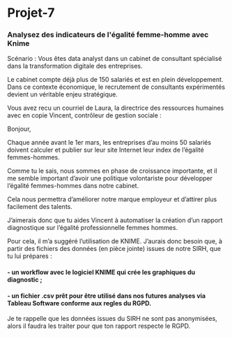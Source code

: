 # Projet-7
### Analysez des indicateurs de l'égalité femme-homme avec Knime

Scénario : Vous êtes data analyst dans un cabinet de consultant spécialisé dans la transformation digitale des entreprises. 

Le cabinet compte déjà plus de 150 salariés et est en plein développement. Dans ce contexte économique, le recrutement de consultants expérimentés devient un véritable enjeu stratégique.

Vous avez recu un courriel de Laura, la directrice des ressources humaines avec en copie Vincent, contrôleur de gestion sociale :

Bonjour, 

Chaque année avant le 1er mars, les entreprises d’au moins 50 salariés doivent calculer et publier sur leur site Internet leur index de l’égalité femmes-hommes. 

Comme tu le sais, nous sommes en phase de croissance importante, et il me semble important d’avoir une politique volontariste pour développer l’égalité femmes-hommes dans notre cabinet. 

Cela nous permettra d’améliorer notre marque employeur et d’attirer plus facilement des talents.

J’aimerais donc que tu aides Vincent à automatiser la création d’un rapport diagnostique sur l’égalité professionnelle femmes hommes.

Pour cela, il m’a suggéré l’utilisation de KNIME. J’aurais donc besoin que, à partir des fichiers des données (en pièce jointe) issues de notre SIRH, que tu lui prépares :

#### - un workflow avec le logiciel KNIME qui crée les graphiques du diagnostic ;
#### - un fichier .csv prêt pour être utilisé dans nos futures analyses via Tableau Software conforme aux regles du RGPD.

Je te rappelle que les données issues du SIRH ne sont pas anonymisées, alors il faudra les traiter pour que ton rapport respecte le RGPD.
